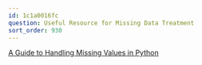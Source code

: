 ```yaml
---
id: 1c1a0016fc
question: Useful Resource for Missing Data Treatment
sort_order: 930
---
```


[A Guide to Handling Missing Values in Python](https://www.kaggle.com/code/parulpandey/a-guide-to-handling-missing-values-in-python/notebook)